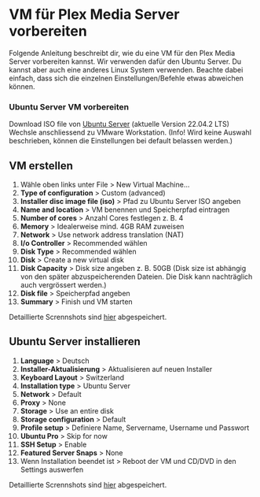 # VM für Plex Media Server vorbereiten

Folgende Anleitung beschreibt dir, wie du eine VM für den Plex Media Server vorbereiten kannst. 
Wir verwenden dafür den Ubuntu Server. Du kannst aber auch eine anderes Linux System verwenden. Beachte dabei einfach, dass sich die einzelnen Einstellungen/Befehle etwas abweichen können. 

### Ubuntu Server VM vorbereiten
Download ISO file von [Ubuntu Server](https://ubuntu.com/download/server) (aktuelle Version 22.04.2 LTS)
Wechsle anschliessend zu VMware Workstation.
(Info! Wird keine Auswahl beschrieben, können die Einstellungen bei default belassen werden.) 

## VM erstellen
1. Wähle oben links unter File > New Virtual Machine...
2. **Type of configuration** > Custom (advanced)
3. **Installer disc image file (iso)** > Pfad zu Ubuntu Server ISO angeben
4. **Name and location** > VM benennen und Speicherpfad eintragen
5. **Number of cores** > Anzahl Cores festlegen z. B. 4
6. **Memory** > Idealerweise mind. 4GB RAM zuweisen
7. **Network** > Use network address translation (NAT)
8. **I/o Controller** > Recommended wählen
9. **Disk Type** > Recommended wählen
10. **Disk** > Create a new virtual disk
11. **Disk Capacity** > Disk size angeben z. B. 50GB
(Disk size ist abhängig von den später abzuspeicherenden Dateien. Die Disk kann nachträglich auch vergrössert werden.)
12. **Disk file** > Speicherpfad angeben
13. **Summary** > Finish und VM starten

Detaillierte Scrennshots sind [hier](pictures/10_manual-install-vm/VM-erstellen) abgespeichert.

## Ubuntu Server installieren
1. **Language** > Deutsch
2. **Installer-Aktualisierung** > Aktualisieren auf neuen Installer
3. **Keyboard Layout** > Switzerland
4. **Installation type** > Ubuntu Server
5. **Network** > Default
6. **Proxy** > None
7. **Storage** > Use an entire disk
8. **Storage configuration** > Default
9. **Profile setup** > Definiere Name, Servername, Username und Passwort
10. **Ubuntu Pro** > Skip for now
11. **SSH Setup** > Enable
12. **Featured Server Snaps** > None
13. Wenn Installation beendet ist > Reboot der VM und CD/DVD in den Settings auswerfen

Detaillierte Scrennshots sind [hier](pictures/10_manual-install-vm/Ubuntu-Server-installieren) abgespeichert.